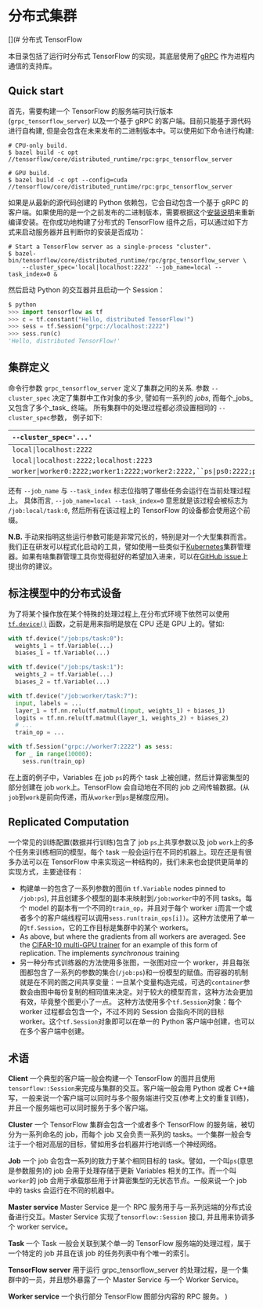 # 分布式集群

\[\]\(\# 分布式 TensorFlow

本目录包括了运行时分布式 TensorFlow 的实现，其底层使用了[gRPC](http://grpc.io) 作为进程内通信的支持库。

## Quick start

首先，需要构建一个 TensorFlow 的服务端可执行版本\(`grpc_tensorflow_server`\) 以及一个基于 gRPC 的客户端。目前只能基于源代码进行自构建, 但是会包含在未来发布的二进制版本中。可以使用如下命令进行构建:

```text
# CPU-only build.
$ bazel build -c opt //tensorflow/core/distributed_runtime/rpc:grpc_tensorflow_server

# GPU build.
$ bazel build -c opt --config=cuda //tensorflow/core/distributed_runtime/rpc:grpc_tensorflow_server
```

如果是从最新的源代码创建的 Python 依赖包，它会自动包含一个基于 gRPC 的客户端。如果使用的是一个之前发布的二进制版本，需要根据这个[安装说明](https://www.tensorflow.org/versions/master/get_started/os_setup.html#create-the-pip-package-and-install)来重新编译安装。在你成功地构建了分布式的 TensorFlow 组件之后，可以通过如下方式来启动服务器并且判断你的安装是否成功：

```text
# Start a TensorFlow server as a single-process "cluster".
$ bazel-bin/tensorflow/core/distributed_runtime/rpc/grpc_tensorflow_server \
    --cluster_spec='local|localhost:2222' --job_name=local --task_index=0 &
```

然后启动 Python 的交互器并且启动一个 Session：

```python
$ python
>>> import tensorflow as tf
>>> c = tf.constant("Hello, distributed TensorFlow!")
>>> sess = tf.Session("grpc://localhost:2222")
>>> sess.run(c)
'Hello, distributed TensorFlow!'
```

## 集群定义

命令行参数 `grpc_tensorflow_server` 定义了集群之间的关系. 参数 `--cluster_spec` 决定了集群中工作对象的多少, 譬如有一系列的 _jobs_, 而每个_jobs_又包含了多个_task_ 终端。 所有集群中的处理过程都必须设置相同的 `--cluster_spec`参数， 例子如下:

| `--cluster_spec='...'` | Available tasks |
| :--- | :--- |
| `local\|localhost:2222` | `/job:local/task:0` |
| `local\|localhost:2222;localhost:2223` | ```/job:local/task:0``/job:local/task:1``` |
| ```worker\|worker0:2222;worker1:2222;worker2:2222,``ps\|ps0:2222;ps1:2222``` | ```/job:worker/task:0``/job:worker/task:1``/job:worker/task:2``/job:ps/task:0``/job:ps/task:1``` |

还有 `--job_name` 与 `--task_index` 标志位指明了哪些任务会运行在当前处理过程上。 具体而言, `--job_name=local --task_index=0` 意思就是该过程会被标志为 `/job:local/task:0`, 然后所有在该过程上的 TensorFlow 的设备都会使用这个前缀。

**N.B.** 手动来指明这些运行参数可能是非常冗长的，特别是对一个大型集群而言。我们正在研发可以程式化启动的工具，譬如使用一些类似于[Kubernetes](http://kubernetes.io)集群管理器。如果有啥集群管理工具你觉得挺好的希望加入进来，可以在[GitHub issue](https://github.com/tensorflow/tensorflow/issues)上提出你的建议。

## 标注模型中的分布式设备

为了将某个操作放在某个特殊的处理过程上,在分布式环境下依然可以使用 [`tf.device()`](https://www.tensorflow.org/versions/master/api_docs/python/framework.html#device) 函数，之前是用来指明是放在 CPU 还是 GPU 上的。譬如:

```python
with tf.device("/job:ps/task:0"):
  weights_1 = tf.Variable(...)
  biases_1 = tf.Variable(...)

with tf.device("/job:ps/task:1"):
  weights_2 = tf.Variable(...)
  biases_2 = tf.Variable(...)

with tf.device("/job:worker/task:7"):
  input, labels = ...
  layer_1 = tf.nn.relu(tf.matmul(input, weights_1) + biases_1)
  logits = tf.nn.relu(tf.matmul(layer_1, weights_2) + biases_2)
  # ...
  train_op = ...

with tf.Session("grpc://worker7:2222") as sess:
  for _ in range(10000):
    sess.run(train_op)
```

在上面的例子中，Variables 在 job `ps`的两个 task 上被创建，然后计算密集型的部分创建在 job `work`上。TensorFlow 会自动地在不同的 job 之间传输数据。\(从`job`到`work`是前向传递，而从`worker`到`ps`是梯度应用\)。

## Replicated Computation

一个常见的训练配置\(数据并行训练\)包含了 job `ps`上共享参数以及 job `work`上的多个任务来训练相同的模型。每个 task 一般会运行在不同的机器上。现在还是有很多办法可以在 TensorFlow 中来实现这一种结构的，我们未来也会提供更简单的实现方式，主要途径有：

* 构建单一的包含了一系列参数的图\(in `tf.Variable` nodes pinned to `/job:ps`\), 并且创建多个模型的副本来映射到`/job:worker`中的不同 tasks。每个 model 的副本有一个不同的`train_op`，并且对于每个 worker `i`而言一个或者多个的客户端线程可以调用`sess.run(train_ops[i])`。这种方法使用了单一的`tf.Session`，它的工作目标是集群中的某个 workers。
* As above, but where the gradients from all workers are averaged. See the [CIFAR-10 multi-GPU trainer](https://www.tensorflow.org/code/tensorflow/models/image/cifar10/cifar10_multi_gpu_train.py) for an example of this form of replication. The implements _synchronous_ training
* 另一种分布式训练器的方法使用多张图，一张图对应一个 worker，并且每张图都包含了一系列的参数的集合\(`/job:ps`\)和一份模型的赋值。而容器的机制就是在不同的图之间共享变量：一旦某个变量构造完成，可选的`container`参数会由图中每份复制的相同值来决定。对于较大的模型而言，这种方法会更加有效，毕竟整个图更小了一点。 这种方法使用多个`tf.Session`对象：每个 worker 过程都会包含一个，不过不同的 Session 会指向不同的目标 worker。这个`tf.Session`对象即可以在单一的 Python 客户端中创建，也可以在多个客户端中创建。

## 术语

**Client** 一个典型的客户端一般会构建一个 TensorFlow 的图并且使用`tensorflow::Session`来完成与集群的交互。客户端一般会用 Python 或者 C++编写，一般来说一个客户端可以同时与多个服务端进行交互\(参考上文的重复训练\)，并且一个服务端也可以同时服务于多个客户端。

**Cluster** 一个 TensorFlow 集群会包含一个或者多个 TensorFlow 的服务端，被切分为一系列命名的 job，而每个 job 又会负责一系列的 tasks。一个集群一般会专注于一个相对高层的目标，譬如用多台机器并行地训练一个神经网络。

**Job** 一个 job 会包含一系列的致力于某个相同目标的 task。譬如，一个叫`ps`\(意思是参数服务\)的 job 会用于处理存储于更新 Variables 相关的工作。而一个叫`worker`的 job 会用于承载那些用于计算密集型的无状态节点。一般来说一个 job 中的 tasks 会运行在不同的机器中。

**Master service** Master Service 是一个 RPC 服务用于与一系列远端的分布式设备进行交互。Master Service 实现了`tensorflow::Session` 接口, 并且用来协调多个 worker service。

**Task** 一个 Task 一般会关联到某个单一的 TensorFlow 服务端的处理过程，属于一个特定的 job 并且在该 job 的任务列表中有个唯一的索引。

**TensorFlow server** 用于运行 grpc\_tensorflow\_server 的处理过程，是一个集群中的一员，并且想外暴露了一个 Master Service 与一个 Worker Service。

**Worker service** 一个执行部分 TensorFlow 图部分内容的 RPC 服务。 \)

